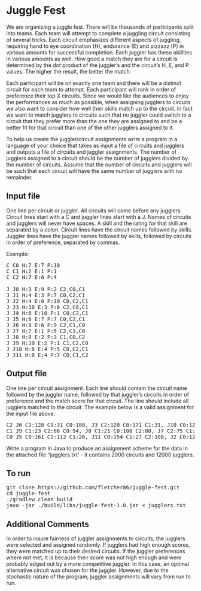 <h1>Juggle Fest</h1>
We are organizing a juggle fest. There will be thousands of participants split into teams. Each team will attempt to complete a juggling circuit consisting of several tricks. Each circuit emphasizes different aspects of juggling, requiring hand to eye coordination (H), endurance (E) and pizzazz (P) in various amounts for successful completion. Each juggler has these abilities in various amounts as well. How good a match they are for a circuit is determined by the dot product of the juggler’s and the circuit’s H, E, and P values. The higher the result, the better the match.

Each participant will be on exactly one team and there will be a distinct circuit for each team to attempt. Each participant will rank in order of preference their top X circuits. Since we would like the audiences to enjoy the performances as much as possible, when assigning jugglers to circuits we also want to consider how well their skills match up to the circuit. In fact we want to match jugglers to circuits such that no juggler could switch to a circuit that they prefer more than the one they are assigned to and be a better fit for that circuit than one of the other jugglers assigned to it.

To help us create the juggler/circuit assignments write a program in a language of your choice that takes as input a file of circuits and jugglers and outputs a file of circuits and juggler assignments. The number of jugglers assigned to a circuit should be the number of jugglers divided by the number of circuits. Assume that the number of circuits and jugglers will be such that each circuit will have the same number of jugglers with no remainder.

<h2>Input file</h2>
One line per circuit or juggler. All circuits will come before any jugglers. Circuit lines start with a C and juggler lines start with a J. Names of circuits and jugglers will never have spaces. A skill and the rating for that skill are separated by a colon. Circuit lines have the circuit names followed by skills. Juggler lines have the juggler names followed by skills, followed by circuits in order of preference, separated by commas. 

Example:
<pre>
C C0 H:7 E:7 P:10
C C1 H:2 E:1 P:1
C C2 H:7 E:6 P:4

J J0 H:3 E:9 P:2 C2,C0,C1
J J1 H:4 E:3 P:7 C0,C2,C1
J J2 H:4 E:0 P:10 C0,C2,C1
J J3 H:10 E:3 P:8 C2,C0,C1
J J4 H:6 E:10 P:1 C0,C2,C1
J J5 H:6 E:7 P:7 C0,C2,C1
J J6 H:8 E:6 P:9 C2,C1,C0
J J7 H:7 E:1 P:5 C2,C1,C0
J J8 H:8 E:2 P:3 C1,C0,C2
J J9 H:10 E:2 P:1 C1,C2,C0
J J10 H:6 E:4 P:5 C0,C2,C1
J J11 H:8 E:4 P:7 C0,C1,C2
</pre>

<h2>Output file</h2>
One line per circuit assignment. Each line should contain the circuit name followed by the juggler name, followed by that juggler’s circuits in order of preference and the match score for that circuit. The line should include all jugglers matched to the circuit. The example below is a valid assignment for the input file above.

<pre>
C2 J6 C2:128 C1:31 C0:188, J3 C2:120 C0:171 C1:31, J10 C0:120 C2:86 C1:21, J0 C2:83 C0:104 C1:17
C1 J9 C1:23 C2:86 C0:94, J8 C1:21 C0:100 C2:80, J7 C2:75 C1:20 C0:106, J1 C0:119 C2:74 C1:18
C0 J5 C0:161 C2:112 C1:26, J11 C0:154 C1:27 C2:108, J2 C0:128 C2:68 C1:18, J4 C0:122 C2:106 C1:23
</pre>

Write a program in Java to produce an assignment scheme for the data in the attached file “jugglers.txt’ - it contains 2000 circuits and 12000 jugglers.

<h2>To run</h2>
<pre>
git clone https://github.com/fletcher86/juggle-fest.git
cd juggle-fest
./gradlew clean build
java -jar ./build/libs/juggle-fest-1.0.jar < jugglers.txt
</pre>

<h2>Additional Comments</h2>
In order to insure fairness of juggler assignments to circuits, the jugglers were selected and assigned randomly.  If jugglers had high enough scores, they were matched up to their desired circuits. If the juggler preferences where not met, it is because their score was not high enough and were probably edged out by a more competitive juggler.  In this case, an optimal alternative circuit was chosen for the juggler. However, due to the stochastic nature of the program, juggler assignments will vary from run to run.  

